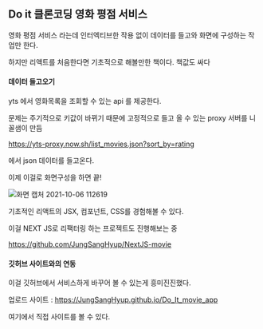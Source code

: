 ## Do it 클론코딩 영화 평점 서비스

영화 평점 서비스 라는데 인터엑티브한 작용 없이 데이터를 들고와 화면에 구성하는 작업만 한다.

하지만 리액트를 처음한다면 기초적으로 해볼만한 책이다. 책값도 싸다

#### 데이터 들고오기

yts 에서 영화목록을 조회할 수 있는 api 를 제공한다. 

문제는 주기적으로 키값이 바뀌기 때문에 고정적으로 들고 올 수 있는 proxy 서버를 니꼴샘이 만듬

 https://yts-proxy.now.sh/list_movies.json?sort_by=rating

에서 json 데이터를 들고온다.

이제 이걸로 화면구성을 하면 끝!

![화면 캡처 2021-10-06 112619](https://user-images.githubusercontent.com/51068026/136131247-da6f0f51-3a64-4317-a03d-0d2d96731aae.png)

기초적인 리액트의 JSX, 컴포넌트, CSS를 경험해볼 수 있다.

이걸 NEXT JS로 리팩터링 하는 프로젝트도 진행해보는 중

https://github.com/JungSangHyup/NextJS-movie

#### 깃허브 사이트와의 연동

 이걸 깃허브에서 서비스하게 바꾸어 볼 수 있는게 흥미진진했다.
 
 업로드 사이트 : https://JungSangHyup.github.io/Do_It_movie_app
 
 여기에서 직접 사이트를 볼 수 있다.
 
 


